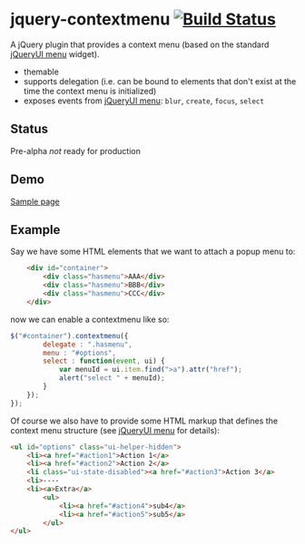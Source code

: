 # jquery-contextmenu [![Build Status](https://travis-ci.org/mar10/jquery-contextmenu.png?branch=master)](https://travis-ci.org/mar10/jquery-contextmenu)

A jQuery plugin that provides a context menu (based on the standard [jQueryUI menu] widget).

  * themable
  * supports delegation (i.e. can be bound to elements that don't exist at the
    time the context menu is initialized)
  * exposes events from [jQueryUI menu]: `blur`, `create`, `focus`, `select`


## Status
Pre-alpha *not* ready for production

## Demo

[Sample page](http://mar10.github.com/jquery-splitbutton/sample-widget.html)


## Example

Say we have some HTML elements that we want to attach a popup menu to:

```html
    <div id="container">
        <div class="hasmenu">AAA</div>
        <div class="hasmenu">BBB</div>
        <div class="hasmenu">CCC</div>
    </div>
```


now we can enable a contextmenu like so:
 
```js
$("#container").contextmenu({
        delegate : ".hasmenu",
        menu : "#options",
        select : function(event, ui) {
            var menuId = ui.item.find(">a").attr("href");
            alert("select " + menuId);
        }
    });
});
```

Of course we also have to provide some HTML markup that defines the context menu 
structure (see [jQueryUI menu] for details):

```html
<ul id="options" class="ui-helper-hidden">
    <li><a href="#action1">Action 1</a>
    <li><a href="#action2">Action 2</a>
    <li class="ui-state-disabled"><a href="#action3">Action 3</a>
    <li>----
    <li><a>Extra</a>
        <ul>
            <li><a href="#action4">sub4</a>
            <li><a href="#action5">sub5</a>
        </ul>
</ul>
```


[jQueryUI menu]: http://jqueryui.com/menu/
